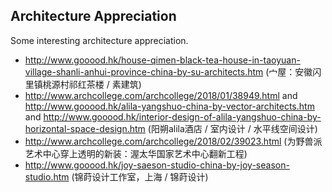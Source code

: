 ## Architecture Appreciation
Some interesting architecture appreciation.
- http://www.gooood.hk/house-qimen-black-tea-house-in-taoyuan-village-shanli-anhui-province-china-by-su-architects.htm (宀屋：安徽闪里镇桃源村祁红茶楼 / 素建筑)
- http://www.archcollege.com/archcollege/2018/01/38949.html and http://www.gooood.hk/alila-yangshuo-china-by-vector-architects.htm and http://www.gooood.hk/interior-design-of-alila-yangshuo-china-by-horizontal-space-design.htm (阳朔alila酒店 / 室内设计 / 水平线空间设计)
- http://www.archcollege.com/archcollege/2018/02/39023.html (为野兽派艺术中心穿上透明的新装：渥太华国家艺术中心翻新工程)
- http://www.gooood.hk/joy-saeson-studio-china-by-joy-season-studio.htm (锦莳设计工作室，上海 / 锦莳设计)
